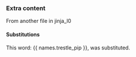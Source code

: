 ### Extra content

From another file in jinja_l0

#### Substitutions

This word: {{ names.trestle_pip }}, was substituted.
